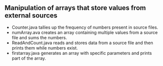 ## Manipulation of arrays that store values from external sources
- Counter.java tallies up the frequency of numbers present in source files.
- numArray.ava creates an array containing multiple values from a source file and sums the numbers.
- ReadAndCount.java reads and stores data from a source file and then prints them while numbers exist.
- firstarray.java generates an array with specific parameters and prints part of the array.